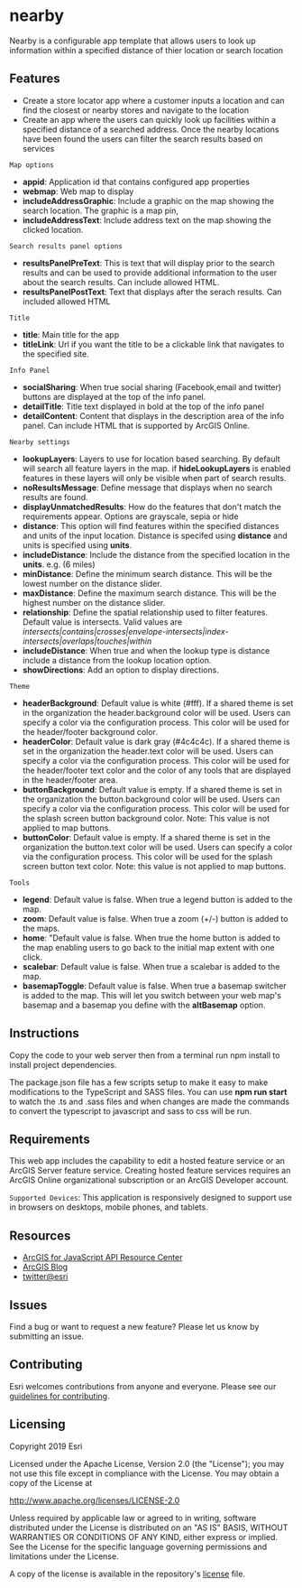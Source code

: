 
# nearby
Nearby is a configurable app template that allows users to look up information within a specified distance of thier location or search location 

## Features

* Create a store locator app where a customer inputs a location and can find the closest or nearby stores and navigate to the location
* Create an app where the users can quickly look up facilities within a specified distance of a searched address. Once the nearby locations have been found the users can filter the search results based on services

`Map options`
* **appid**: Application id that contains configured app properties
* **webmap**: Web map to display
* **includeAddressGraphic**: Include a graphic on the map showing the search location. The graphic is a map pin,
* **includeAddressText**: Include address text on the map showing the clicked location. 


`Search results panel options`
* **resultsPanelPreText**: This is text that will display prior to the search results and can be used to provide additional information to the user about the search results. Can include allowed HTML.
* **resultsPanelPostText**: Text that displays after the serach results. Can included allowed HTML

`Title`
* **title**: Main title for the app
* **titleLink**: Url if you want the title to be a clickable link that navigates to the specified site.


`Info Panel` 
* **socialSharing**: When true social sharing (Facebook,email and twitter) buttons are displayed at the top of the info panel. 
* **detailTitle**: Title text displayed in bold at the top of the info panel 
* **detailContent**: Content that displays in the description area of the info panel. Can include HTML that is supported by ArcGIS Online. 


`Nearby settings`
* **lookupLayers**: Layers to use for location based searching. By default will search all feature layers in the map.  if **hideLookupLayers** is enabled features in these layers will only be visible when part of search results.
* **noResultsMessage**: Define message that displays when no search results are found.
* **displayUnmatchedResults**: How do the features that don't match the requirements appear. Options are grayscale, sepia or hide
* **distance**: This option will find features within the specified distances and units of the input location. Distance is specifed using **distance** and units is specified using **units**. 
* **includeDistance**: Include the distance from the specified location in the **units**. e.g. (6 miles)
* **minDistance**: Define the minimum search distance. This will be the lowest number on the distance slider. 
* **maxDistance**: Define the  maximum search distance. This will be the highest number on the distance slider. 
* **relationship**: Define the spatial relationship used to filter features. Default value is intersects. Valid values are *intersects|contains|crosses|envelope-intersects|index-intersects|overlaps|touches|within*
 * **includeDistance**: When true and when the lookup type is distance include a distance from the lookup location option. 
* **showDirections**: Add an option to display directions. 

`Theme`
* **headerBackground**: Default value is white (#fff). If a shared theme is set in the organization the header.background color will be used. Users can specify a color via the configuration process. This color will be used for the header/footer background color.
* **headerColor**: Default value is dark gray (#4c4c4c). If a shared theme is set in the organization the header.text color will be used. Users can specify a color via the configuration process. This color will be used for the header/footer text color and the color of any tools that are displayed in the header/footer area.
* **buttonBackground**: Default value is empty. If a shared theme is set in the organization the button.background color will be used. Users can specify a color via the configuration process. This color will be used for the splash screen button background color. Note: This value is not applied to map buttons.
* **buttonColor**: Default value is empty. If a shared theme is set in the organization the button.text color will be used. Users can specify a color via the configuration process. This color will be used for the splash screen button text color. Note: this value is not applied to map buttons.

`Tools`
* **legend**: Default value is false. When true a legend button is added to the map.
* **zoom**: Default value is false. When true a zoom (+/-) button is added to the maps.
* **home**: "Default value is false. When true the home button is added to the map enabling users to go back to the initial map extent with one click.
* **scalebar**: Default value is false. When true a scalebar is added to the map.
* **basemapToggle**: Default value is false. When true a basemap switcher is added to the map. This will let you switch between your web map's basemap and a basemap you define with the **altBasemap** option. 


## Instructions
 Copy the code to your web server then from a terminal run npm install to install project dependencies. 

 The package.json file has a few scripts setup to make it easy to make modifications to the TypeScript and SASS files. You can use **npm run start** to watch the .ts and .sass files and when changes are made the commands to convert the typescript to javascript and sass to css will be run. 

## Requirements
This web app includes the capability to edit a hosted feature service or an ArcGIS Server feature service. Creating hosted feature services requires an ArcGIS Online organizational subscription or an ArcGIS Developer account. 

`Supported Devices`:
This application is responsively designed to support use in browsers on desktops, mobile phones, and tablets.


## Resources

- [ArcGIS for JavaScript API Resource Center](http://help.arcgis.com/en/webapi/javascript/arcgis/index.html)
- [ArcGIS Blog](http://blogs.esri.com/esri/arcgis/)
- [twitter@esri](http://twitter.com/esri)

## Issues

Find a bug or want to request a new feature? Please let us know by submitting an issue.

## Contributing

Esri welcomes contributions from anyone and everyone. Please see our [guidelines for contributing](https://github.com/esri/contributing).

## Licensing

Copyright 2019 Esri

Licensed under the Apache License, Version 2.0 (the "License");
you may not use this file except in compliance with the License.
You may obtain a copy of the License at

http://www.apache.org/licenses/LICENSE-2.0

Unless required by applicable law or agreed to in writing, software
distributed under the License is distributed on an "AS IS" BASIS,
WITHOUT WARRANTIES OR CONDITIONS OF ANY KIND, either express or implied.
See the License for the specific language governing permissions and
limitations under the License.

A copy of the license is available in the repository's [license](license.txt) file.
